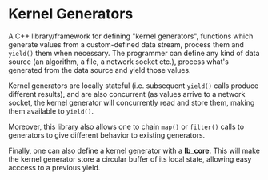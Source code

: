 # Kernel Generators

A C++ library/framework for defining "kernel generators", functions which generate values from a custom-defined data stream, process them and `yield()` them when necessary. The programmer can define any kind of data source (an algorithm, a file, a network socket etc.), process what's generated from the data source and yield those values. 

Kernel generators are locally stateful (i.e. subsequent `yield()` calls produce different results), and are also concurrent (as values arrive to a network socket, the kernel generator will concurrently read and store them, making them available to `yield()`. 

Moreover, this library also allows one to chain `map()` or `filter()` calls to generators to give different behavior to existing generators.

Finally, one can also define a kernel generator with a **lb_core**. This will make the kernel generator store a circular buffer of its local state, allowing easy acccess to a previous yield.
